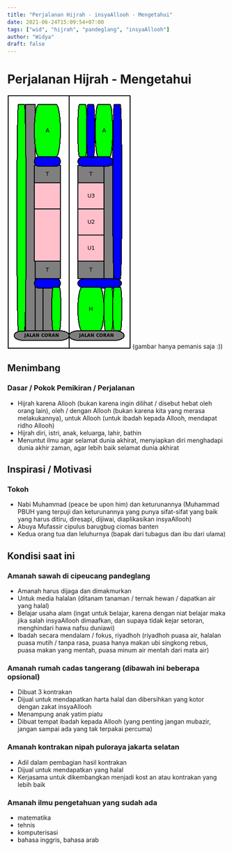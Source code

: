 ```yaml
---
title: "Perjalanan Hijrah - insyaAllooh - Mengetahui"
date: 2021-06-24T15:09:54+07:00
tags: ["wid", "hijrah", "pandeglang", "insyaAllooh"]
author: "Widya"
draft: false
---
```


# Perjalanan Hijrah - Mengetahui

![cipeucang-depan](/images/2021/cipeucang-depan.png)
(gambar hanya pemanis saja :))

## Menimbang

### Dasar / Pokok Pemikiran / Perjalanan

* Hijrah karena Allooh (bukan karena ingin dilihat / disebut hebat oleh orang lain), oleh / dengan Allooh (bukan karena kita yang merasa melakukannya), untuk Allooh (untuk ibadah kepada Allooh, mendapat ridho Allooh)
* Hijrah diri, istri, anak, keluarga, lahir, bathin
* Menuntut ilmu agar selamat dunia akhirat, menyiapkan diri menghadapi dunia akhir zaman, agar lebih baik selamat dunia akhirat

## Inspirasi / Motivasi

### Tokoh

* Nabi Muhammad (peace be upon him) dan keturunannya (Muhammad PBUH yang terpuji dan keturunannya yang punya sifat-sifat yang baik yang harus ditiru, diresapi, dijiwai, diaplikasikan insyaAllooh)
* Abuya Mufassir cipulus barugbug ciomas banten
* Kedua orang tua dan leluhurnya (bapak dari tubagus dan ibu dari ulama)

## Kondisi saat ini

### Amanah sawah di cipeucang pandeglang

* Amanah harus dijaga dan dimakmurkan
* Untuk media halalan (ditanam tanaman / ternak hewan / dapatkan air yang halal)
* Belajar usaha alam (ingat untuk belajar, karena dengan niat belajar maka jika salah insyaAllooh dimaafkan, dan supaya tidak kejar setoran, menghindari hawa nafsu duniawi)
* Ibadah secara mendalam / fokus, riyadhoh (riyadhoh puasa air, halalan puasa mutih / tanpa rasa, puasa hanya makan ubi singkong rebus, puasa makan yang mentah, puasa minum air mentah dari mata air)

### Amanah rumah cadas tangerang (dibawah ini beberapa opsional)

* Dibuat 3 kontrakan
* Dijual untuk mendapatkan harta halal dan dibersihkan yang kotor dengan zakat insyaAllooh
* Menampung anak yatim piatu
* Dibuat tempat ibadah kepada Allooh
(yang penting jangan mubazir, jangan sampai ada yang tak terpakai percuma)

### Amanah kontrakan nipah puloraya jakarta selatan

* Adil dalam pembagian hasil kontrakan
* Dijual untuk mendapatkan yang halal
* Kerjasama untuk dikembangkan menjadi kost an atau kontrakan yang lebih baik

### Amanah ilmu pengetahuan yang sudah ada

* matematika
* tehnis
* komputerisasi
* bahasa inggris, bahasa arab


